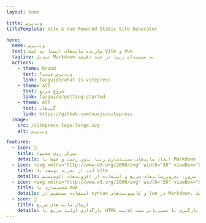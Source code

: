 ```yaml
---
layout: home

title: ویت‌پرس
titleTemplate: Vite & Vue Powered Static Site Generator

hero:
  name: ویت‌پرس
  text: سازنده سایت‌های ایستا به کمک Vite و Vue
  tagline: تبدیل Markdown به مستندات زیبا در چند دقیقه
  actions:
    - theme: brand
      text: ویت‌پرس چیست؟
      link: fa/guide/what-is-vitepress
    - theme: alt
      text: شروع سریع
      link: fa/guide/getting-started
    - theme: alt
      text: گیت‌هاب
      link: https://github.com/vuejs/vitepress
  image:
    src: /vitepress-logo-large.svg
    alt: ویت‌پرس

features:
  - icon: 📝
    title: تمرکز روی محتوا
    details: ایجاد سایت‌های مستند‌سازی زیبا بدون زحمت و فقط با Markdown
  - icon: <svg xmlns="http://www.w3.org/2000/svg" width="30" viewBox="0 0 256 256.32"><defs><linearGradient id="a" x1="-.828%" x2="57.636%" y1="7.652%" y2="78.411%"><stop offset="0%" stop-color="#41D1FF"/><stop offset="100%" stop-color="#BD34FE"/></linearGradient><linearGradient id="b" x1="43.376%" x2="50.316%" y1="2.242%" y2="89.03%"><stop offset="0%" stop-color="#FFEA83"/><stop offset="8.333%" stop-color="#FFDD35"/><stop offset="100%" stop-color="#FFA800"/></linearGradient></defs><path fill="url(#a)" d="M255.153 37.938 134.897 252.976c-2.483 4.44-8.862 4.466-11.382.048L.875 37.958c-2.746-4.814 1.371-10.646 6.827-9.67l120.385 21.517a6.537 6.537 0 0 0 2.322-.004l117.867-21.483c5.438-.991 9.574 4.796 6.877 9.62Z"/><path fill="url(#b)" d="M185.432.063 96.44 17.501a3.268 3.268 0 0 0-2.634 3.014l-5.474 92.456a3.268 3.268 0 0 0 3.997 3.378l24.777-5.718c2.318-.535 4.413 1.507 3.936 3.838l-7.361 36.047c-.495 2.426 1.782 4.5 4.151 3.78l15.304-4.649c2.372-.72 4.652 1.36 4.15 3.788l-11.698 56.621c-.732 3.542 3.979 5.473 5.943 2.437l1.313-2.028 72.516-144.72c1.215-2.423-.88-5.186-3.54-4.672l-25.505 4.922c-2.396.462-4.435-1.77-3.759-4.114l16.646-57.705c.677-2.35-1.37-4.583-3.769-4.113Z"/></svg>
    title: لذت از تجربه توسعه با Vite
    details: شروع فوری سرور، به‌روزرسانی‌های سریع و استفاده از افزونه‌های اکوسیستم Vite
  - icon: <svg xmlns="http://www.w3.org/2000/svg" width="30" viewBox="0 0 256 220.8"><path fill="#41B883" d="M204.8 0H256L128 220.8 0 0h97.92L128 51.2 157.44 0h47.36Z"/><path fill="#41B883" d="m0 0 128 220.8L256 0h-51.2L128 132.48 50.56 0H0Z"/><path fill="#35495E" d="M50.56 0 128 133.12 204.8 0h-47.36L128 51.2 97.92 0H50.56Z"/></svg>
    title: شخصی‌سازی با Vue
    details: استفاده مستقیم از syntax و کامپوننت‌های Vue در Markdown، یا ایجاد تم‌های شخصی به کمک Vue
  - icon: 🚀
    title: ارسال سایت های سریع
    details: بارگذاری اولیه سریع با HTML ایستا، ناوبری سریع پس از بارگیری با مسیریابی سمت کلاینت
---
```

